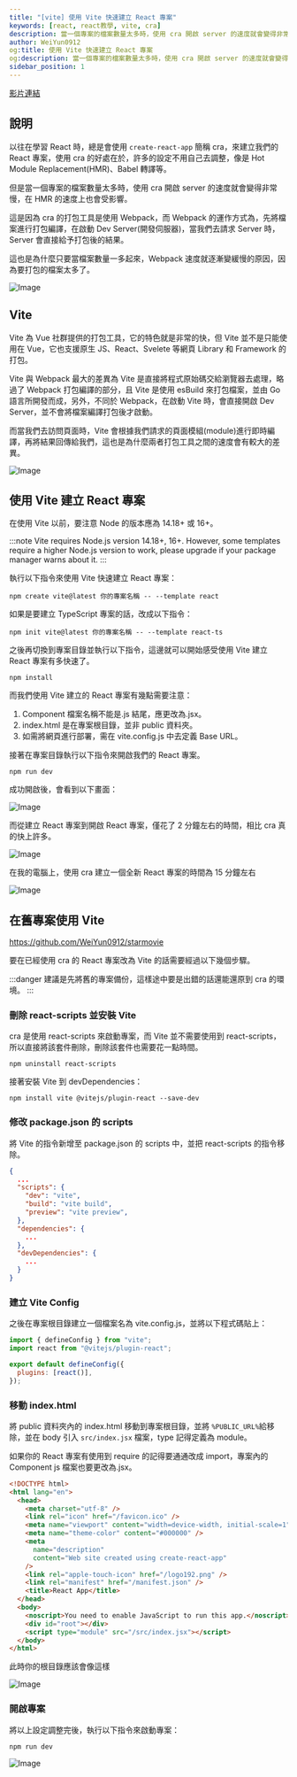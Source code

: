 ```yaml
---
title: "[vite] 使用 Vite 快速建立 React 專案"
keywords: [react, react教學, vite, cra]
description: 當一個專案的檔案數量太多時，使用 cra 開啟 server 的速度就會變得非常慢，在 HMR 的速度上也會受影響。
author: WeiYun0912
og:title: 使用 Vite 快速建立 React 專案
og:description: 當一個專案的檔案數量太多時，使用 cra 開啟 server 的速度就會變得非常慢，在 HMR 的速度上也會受影響。
sidebar_position: 1
---
```


[影片連結](https://www.youtube.com/watch?v=L2st9fjYjZM&t=3s&ab_channel=WeiWei)

## 說明

以往在學習 React 時，總是會使用 `create-react-app` 簡稱 cra，來建立我們的 React 專案，使用 cra 的好處在於，許多的設定不用自己去調整，像是 Hot Module Replacement(HMR)、Babel 轉譯等。

但是當一個專案的檔案數量太多時，使用 cra 開啟 server 的速度就會變得非常慢，在 HMR 的速度上也會受影響。

這是因為 cra 的打包工具是使用 Webpack，而 Webpack 的運作方式為，先將檔案進行打包編譯，在啟動 Dev Server(開發伺服器)，當我們去請求 Server 時，Server 會直接給予打包後的結果。

這也是為什麼只要當檔案數量一多起來，Webpack 速度就逐漸變緩慢的原因，因為要打包的檔案太多了。

![Image](https://i.imgur.com/vUyq4N2.png)

## Vite

Vite 為 Vue 社群提供的打包工具，它的特色就是非常的快，但 Vite 並不是只能使用在 Vue，它也支援原生 JS、React、Svelete 等網頁 Library 和 Framework 的打包。

Vite 與 Webpack 最大的差異為 Vite 是直接將程式原始碼交給瀏覽器去處理，略過了 Webpack 打包編譯的部分，且 Vite 是使用 esBuild 來打包檔案，並由 Go 語言所開發而成，另外，不同於 Webpack，在啟動 Vite 時，會直接開啟 Dev Server，並不會將檔案編譯打包後才啟動。

而當我們去訪問頁面時，Vite 會根據我們請求的頁面模組(module)進行即時編譯，再將結果回傳給我們，這也是為什麼兩者打包工具之間的速度會有較大的差異。

![Image](https://i.imgur.com/6jy4nMk.png)

## 使用 Vite 建立 React 專案

在使用 Vite 以前，要注意 Node 的版本應為 14.18+ 或 16+。

:::note
Vite requires Node.js version 14.18+, 16+. However, some templates require a higher Node.js version to work, please upgrade if your package manager warns about it.
:::

執行以下指令來使用 Vite 快速建立 React 專案：

```
npm create vite@latest 你的專案名稱 -- --template react
```

如果是要建立 TypeScript 專案的話，改成以下指令：

```
npm init vite@latest 你的專案名稱 -- --template react-ts
```

之後再切換到專案目錄並執行以下指令，這邊就可以開始感受使用 Vite 建立 React 專案有多快速了。

```
npm install
```

而我們使用 Vite 建立的 React 專案有幾點需要注意：

1. Component 檔案名稱不能是.js 結尾，應更改為.jsx。
2. index.html 是在專案根目錄，並非 public 資料夾。
3. 如需將網頁進行部署，需在 vite.config.js 中去定義 Base URL。

接著在專案目錄執行以下指令來開啟我們的 React 專案。

```
npm run dev
```

成功開啟後，會看到以下畫面：

![Image](https://i.imgur.com/Jv4Wltj.png)

而從建立 React 專案到開啟 React 專案，僅花了 2 分鐘左右的時間，相比 cra 真的快上許多。

![Image](https://i.imgur.com/sLBF232.png)

在我的電腦上，使用 cra 建立一個全新 React 專案的時間為 15 分鐘左右

![Image](https://i.imgur.com/x1rwsm3.png)

## 在舊專案使用 Vite

https://github.com/WeiYun0912/starmovie

要在已經使用 cra 的 React 專案改為 Vite 的話需要經過以下幾個步驟。

:::danger
建議是先將舊的專案備份，這樣途中要是出錯的話還能還原到 cra 的環境。
:::

### 刪除 react-scripts 並安裝 Vite

cra 是使用 react-scripts 來啟動專案，而 Vite 並不需要使用到 react-scripts，所以直接將該套件刪除，刪除該套件也需要花一點時間。

```
npm uninstall react-scripts
```

接著安裝 Vite 到 devDependencies：

```
npm install vite @vitejs/plugin-react --save-dev
```

### 修改 package.json 的 scripts

將 Vite 的指令新增至 package.json 的 scripts 中，並把 react-scripts 的指令移除。

```json title="package.json" showLineNumbers
{
  ...
  "scripts": {
    "dev": "vite",
    "build": "vite build",
    "preview": "vite preview",
  },
  "dependencies": {
    ...
  },
  "devDependencies": {
    ...
  }
}

```

### 建立 Vite Config

之後在專案根目錄建立一個檔案名為 vite.config.js，並將以下程式碼貼上：

```js title='vite.config.js' showLineNumbers
import { defineConfig } from "vite";
import react from "@vitejs/plugin-react";

export default defineConfig({
  plugins: [react()],
});
```

### 移動 index.html

將 public 資料夾內的 index.html 移動到專案根目錄，並將 `%PUBLIC_URL%`給移除，並在 body 引入 `src/index.jsx` 檔案，type 記得定義為 module。

如果你的 React 專案有使用到 require 的記得要通通改成 import，專案內的 Component js 檔案也要更改為.jsx。

```html title="index.html" showLineNumbers {5,12,13,19}
<!DOCTYPE html>
<html lang="en">
  <head>
    <meta charset="utf-8" />
    <link rel="icon" href="/favicon.ico" />
    <meta name="viewport" content="width=device-width, initial-scale=1" />
    <meta name="theme-color" content="#000000" />
    <meta
      name="description"
      content="Web site created using create-react-app"
    />
    <link rel="apple-touch-icon" href="/logo192.png" />
    <link rel="manifest" href="/manifest.json" />
    <title>React App</title>
  </head>
  <body>
    <noscript>You need to enable JavaScript to run this app.</noscript>
    <div id="root"></div>
    <script type="module" src="/src/index.jsx"></script>
  </body>
</html>
```

此時你的根目錄應該會像這樣

![Image](https://i.imgur.com/9VbQxr0.png)

### 開啟專案

將以上設定調整完後，執行以下指令來啟動專案：

```
npm run dev
```

![Image](https://i.imgur.com/isk8nh5.png)
